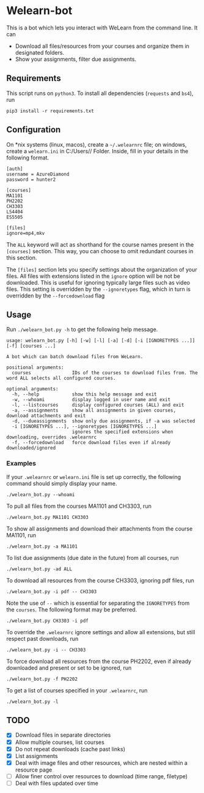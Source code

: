 # Welearn-bot
This is a bot which lets you interact with WeLearn from the command line. It can
- Download all files/resources from your courses and organize them in designated folders.
- Show your assignments, filter due assignments.

## Requirements
This script runs on `python3`. To install all dependencies (`requests` and `bs4`), run
```
pip3 install -r requirements.txt
```

## Configuration
On \*nix systems (linux, macos), create a `~/.welearnrc` file; on windows, create a `welearn.ini` in C:/Users/<username>/ Folder.
Inside, fill in your details in the following format.

```
[auth]
username = AzureDiamond
password = hunter2

[courses]
MA1101
PH2202
CH3303
LS4404
ES5505

[files]
ignore=mp4,mkv
```
The `ALL` keyword will act as shorthand for the course names present in the `[courses]` section.
This way, you can choose to omit redundant courses in this section.

The `[files]` section lets you specify settings about the organization of your files.
All files with extensions listed in the `ignore` option will be not be downloaded.
This is useful for ignoring typically large files such as video files.
This setting is overridden by the `--ignoretypes` flag, which in turn is overridden by the `--forcedownload` flag

## Usage
Run `./welearn_bot.py -h` to get the following help message.
```
usage: welearn_bot.py [-h] [-w] [-l] [-a] [-d] [-i [IGNORETYPES ...]] [-f] [courses ...]

A bot which can batch download files from WeLearn.

positional arguments:
  courses               IDs of the courses to download files from. The word ALL selects all configured courses.

optional arguments:
  -h, --help            show this help message and exit
  -w, --whoami          display logged in user name and exit
  -l, --listcourses     display configured courses (ALL) and exit
  -a, --assignments     show all assignments in given courses, download attachments and exit
  -d, --dueassignments  show only due assignments, if -a was selected
  -i [IGNORETYPES ...], --ignoretypes [IGNORETYPES ...]
                        ignores the specified extensions when downloading, overrides .welearnrc
  -f, --forcedownload   force download files even if already downloaded/ignored
```

### Examples
If your `.welearnrc` or `welearn.ini` file is set up correctly, the following command should simply display your name.
```
./welearn_bot.py --whoami
```
To pull all files from the courses MA1101 and CH3303, run
```
./welearn_bot.py MA1101 CH3303
```
To show all assignments and download their attachments from the course MA1101, run
```
./welearn_bot.py -a MA1101
```
To list due assignments (due date in the future) from all courses, run
```
./welearn_bot.py -ad ALL
```
To download all resources from the course CH3303, ignoring pdf files, run
```
./welearn_bot.py -i pdf -- CH3303
```
Note the use of `--` which is essential for separating the `IGNORETYPES` from the `courses`. The following format may be preferred.
```
./welearn_bot.py CH3303 -i pdf
```
To override the `.welearnrc` ignore settings and allow all extensions, but still respect past downloads, run 
```
./welearn_bot.py -i -- CH3303
```
To force download all resources from the course PH2202, even if already downloaded and present or set to be ignored, run
```
./welearn_bot.py -f PH2202
```
To get a list of courses specified in your `.welearnrc`, run
```
./welearn_bot.py -l
```

## TODO
- [x] Download files in separate directories
- [x] Allow multiple courses, list courses
- [x] Do not repeat downloads (cache past links)
- [x] List assignments
- [x] Deal with image files and other resources, which are nested within a resource page
- [ ] Allow finer control over resources to download (time range, filetype)
- [ ] Deal with files updated over time
